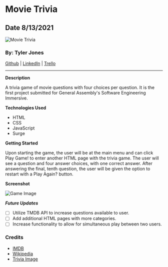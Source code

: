 # Movie Trivia

## Date 8/13/2021

![Movie Trivia](https://www.beechmountainresort.com/wp-content/uploads/2017/03/movie-trivia.jpg)

### By: Tyler Jones

[Github](https://github.com/msiroilem) |
[LinkedIn](https://www.linkedin.com/in/tyler-jones-36a30136/) | [Trello](https://trello.com/b/tql959Uf/movie-trivia-mania)

---

**Description**

A trivia game of movie questions with four choices per question. It is the first project submitted for General Assembly's Software Engineering Immersive.

**Technologies Used**

- HTML
- CSS
- JavaScript
- Surge

**Getting Started**

Upon starting the game, the user will be at the main menu and can click Play Game! to enter another HTML page with the trivia game. The user will see a question and four answer choices, with one correct answer. After answering the final, tenth question, the user will be given the option to restart with a Play Again? button.

**Screenshot**

![Game Image](https://i.ibb.co/mHFLDt7/Screen-Shot-2021-08-13-at-11-54-41-AM.png)

**_Future Updates_**

- [ ] Utilize TMDB API to increase questions available to user.
- [ ] Add additional HTML pages with more categories.
- [ ] Increase functionality to allow for simultaneous play between two users.

### Credits

- [IMDB](https://www.imdb.com/?ref_=nv_home)
- [Wikipedia](https://www.wikipedia.org/)
- [Trivia Image](https://www.beechmountainresort.com/event/movie-trivia-beech-mountain-brewing-co-february-1-2018/)
